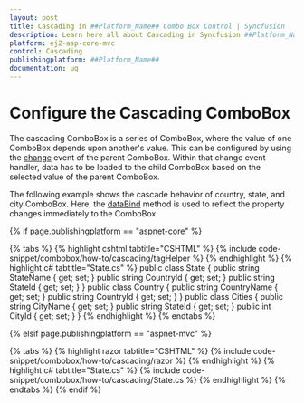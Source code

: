 ```yaml
---
layout: post
title: Cascading in ##Platform_Name## Combo Box Control | Syncfusion
description: Learn here all about Cascading in Syncfusion ##Platform_Name## Combo Box control of Syncfusion Essential JS 2 and more.
platform: ej2-asp-core-mvc
control: Cascading
publishingplatform: ##Platform_Name##
documentation: ug
---
```



# Configure the Cascading ComboBox

The cascading ComboBox is a series of ComboBox, where the value of one ComboBox depends upon another's value. This can be configured by using the [change](https://help.syncfusion.com/cr/cref_files/aspnetcore-js2/Syncfusion.EJ2~Syncfusion.EJ2.DropDowns.ComboBox~Change.html) event of the parent ComboBox. Within that change event handler, data has to be loaded to the child ComboBox based on the selected value of the parent ComboBox.

The following example shows the cascade behavior of country, state, and city ComboBox. Here, the [dataBind](https://help.syncfusion.com/cr/cref_files/aspnetcore-js2/Syncfusion.EJ2~Syncfusion.EJ2.DropDowns.ComboBoxBuilder~DataBound.html) method is used to reflect the property changes immediately to the ComboBox.

{% if page.publishingplatform == "aspnet-core" %}

{% tabs %}
{% highlight cshtml tabtitle="CSHTML" %}
{% include code-snippet/combobox/how-to/cascading/tagHelper %}
{% endhighlight %}
{% highlight c# tabtitle="State.cs" %}
public class State
{
    public string StateName { get; set; }
    public string CountryId { get; set; }
    public string StateId { get; set; }
}
public class Country
{
    public string CountryName { get; set; }
    public string CountryId { get; set; }
}
public class Cities
{
    public string CityName { get; set; }
    public string StateId { get; set; }
    public int CityId { get; set; }
}
{% endhighlight %}
{% endtabs %}

{% elsif page.publishingplatform == "aspnet-mvc" %}

{% tabs %}
{% highlight razor tabtitle="CSHTML" %}
{% include code-snippet/combobox/how-to/cascading/razor %}
{% endhighlight %}
{% highlight c# tabtitle="State.cs" %}
{% include code-snippet/combobox/how-to/cascading/State.cs %}
{% endhighlight %}
{% endtabs %}
{% endif %}

